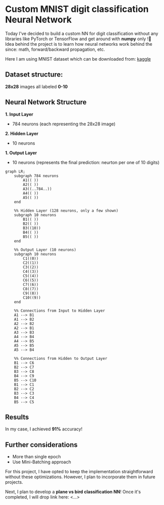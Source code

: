 # Custom MNIST digit classification Neural Network

Today I've decided to build a custom NN for digit classification without any libraries like PyTorch or TensorFlow and get around with **numpy** only !🚀 
Idea behind the project is to learn how neural networks work behind the since: math, forward/backward propagation, etc.

Here I am using MNIST dataset which can be downloaded from: [kaggle](https://www.kaggle.com/competitions/digit-recognizer/data)

## Dataset structure:

**28x28** images all labeled **0-10**

## Neural Network Structure

**1. Input Layer**
- 784 neurons (each representing the 28x28 image)

**2. Hidden Layer**
- 10 neurons 

**1. Output Layer**
- 10 neurons (represents the final prediction: neurton per one of 10 digits)

```mermaid
graph LR;
    subgraph 784 neurons
        A1(( ))
        A2(( )) 
        A3((..784..)) 
        A4(( )) 
        A5(( )) 
    end

    %% Hidden Layer (128 neurons, only a few shown)
    subgraph 10 neurons
        B1(( )) 
        B2(( )) 
        B3((10)) 
        B4(( )) 
        B5(( )) 
    end

    %% Output Layer (10 neurons)
    subgraph 10 neurons
        C1((0)) 
        C2((1)) 
        C3((2)) 
        C4((3)) 
        C5((4)) 
        C6((5)) 
        C7((6)) 
        C8((7)) 
        C9((8)) 
        C10((9)) 
    end

    %% Connections from Input to Hidden Layer
    A1 --> B1
    A1 --> B2
    A2 --> B2
    A2 --> B1
    A3 --> B3
    A4 --> B4
    A4 --> B5
    A5 --> B5
    A5 --> B4

    %% Connections from Hidden to Output Layer
    B1 --> C6
    B2 --> C7
    B3 --> C8
    B4 --> C9
    B5 --> C10
    B1 --> C1
    B2 --> C2
    B3 --> C3
    B4 --> C4
    B5 --> C5

```
## Results
In my case, I achieved **91%** accuracy!

## Further considerations
- More than single epoch
- Use Mini-Batching approach

For this project, I have opted to keep the implementation straightforward without these optimizations. However, I plan to incorporate them in future projects.

Next, I plan to develop a **plane vs bird classification NN**! Once it's completed, I will drop link here: <...>
